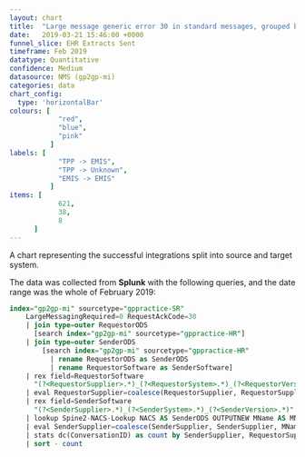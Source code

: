 ```yaml
---
layout: chart
title:  "Large message generic error 30 in standard messages, grouped by sending and receiving system type"
date:   2019-03-21 15:46:00 +0000
funnel_slice: EHR Extracts Sent
timeframe: Feb 2019
datatype: Quantitative
confidence: Medium
datasource: NMS (gp2gp-mi)
categories: data
chart_config: 
  type: 'horizontalBar'
colours: [
            "red",
            "blue",
            "pink"
          ]
labels: [
            "TPP -> EMIS",
            "TPP -> Unknown",
            "EMIS -> EMIS"
          ]
items: [
            621,
            38,
            8
      ]
---
```

A chart representing the successful integrations split into source and target system.

The data was collected from **Splunk** with the following queries, and the date range was the whole of February 2019:

```sql
index="gp2gp-mi" sourcetype="gppractice-SR"
    LargeMessagingRequired=0 RequestAckCode=30
    | join type=outer RequestorODS 
      [search index="gp2gp-mi" sourcetype="gppractice-HR"] 
    | join type=outer SenderODS 
        [search index="gp2gp-mi" sourcetype="gppractice-HR" 
          | rename RequestorODS as SenderODS 
          | rename RequestorSoftware as SenderSoftware]
    | rex field=RequestorSoftware 
      "(?<RequestorSupplier>.*)_(?<RequestorSystem>.*)_(?<RequestorVersion>.*)"
    | eval RequestorSupplier=coalesce(RequestorSupplier, RequestorSupplier, "unknown")
    | rex field=SenderSoftware 
      "(?<SenderSupplier>.*)_(?<SenderSystem>.*)_(?<SenderVersion>.*)"
    | lookup Spine2-NACS-Lookup NACS AS SenderODS OUTPUTNEW MName AS MName
    | eval SenderSupplier=coalesce(SenderSupplier, SenderSupplier, MName, MName, "unknown")
    | stats dc(ConversationID) as count by SenderSupplier, RequestorSupplier
    | sort - count
```
